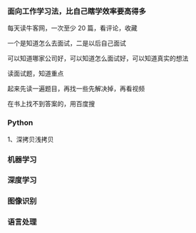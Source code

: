 
### 面向工作学习法，比自己瞎学效率要高得多

每天读牛客网，一次至少 20 篇，看评论，收藏  

一个是知道怎么去面试，二是以后自己面试  

可以知道哪家公司好，可以知道怎么面试好，可以知道真实的想法  

读面试题，知道重点  

起来先读一遍题目，再找一些先解决掉，再看视频  

在书上找不到答案的，用百度搜  


### Python  
1、深拷贝浅拷贝  



### 机器学习




### 深度学习




### 图像识别




### 语言处理



